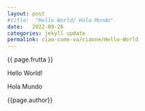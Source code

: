 ```yaml
---
layout: post
#title:  "Hello World/ Hola Mundo"
date:   2022-09-26
categories: jekyll update
permalink: ciao-come-va/ciaone/Hello-World
---
```

{{ page.frutta }}

Hello World!

Hola Mundo

{{page.author}}
